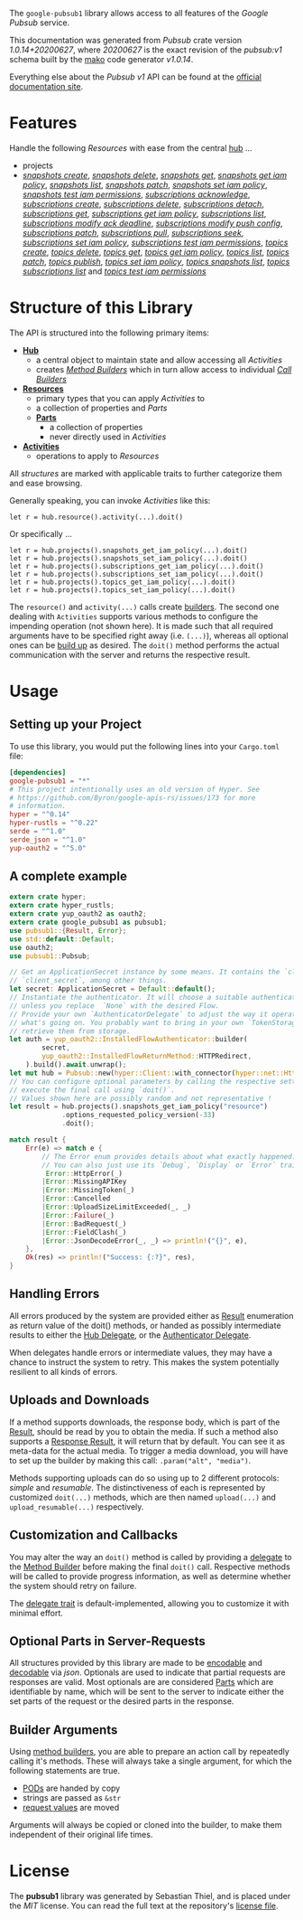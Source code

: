 <!---
DO NOT EDIT !
This file was generated automatically from 'src/mako/api/README.md.mako'
DO NOT EDIT !
-->
The `google-pubsub1` library allows access to all features of the *Google Pubsub* service.

This documentation was generated from *Pubsub* crate version *1.0.14+20200627*, where *20200627* is the exact revision of the *pubsub:v1* schema built by the [mako](http://www.makotemplates.org/) code generator *v1.0.14*.

Everything else about the *Pubsub* *v1* API can be found at the
[official documentation site](https://cloud.google.com/pubsub/docs).
# Features

Handle the following *Resources* with ease from the central [hub](https://docs.rs/google-pubsub1/1.0.14+20200627/google_pubsub1/Pubsub) ... 

* projects
 * [*snapshots create*](https://docs.rs/google-pubsub1/1.0.14+20200627/google_pubsub1/api::ProjectSnapshotCreateCall), [*snapshots delete*](https://docs.rs/google-pubsub1/1.0.14+20200627/google_pubsub1/api::ProjectSnapshotDeleteCall), [*snapshots get*](https://docs.rs/google-pubsub1/1.0.14+20200627/google_pubsub1/api::ProjectSnapshotGetCall), [*snapshots get iam policy*](https://docs.rs/google-pubsub1/1.0.14+20200627/google_pubsub1/api::ProjectSnapshotGetIamPolicyCall), [*snapshots list*](https://docs.rs/google-pubsub1/1.0.14+20200627/google_pubsub1/api::ProjectSnapshotListCall), [*snapshots patch*](https://docs.rs/google-pubsub1/1.0.14+20200627/google_pubsub1/api::ProjectSnapshotPatchCall), [*snapshots set iam policy*](https://docs.rs/google-pubsub1/1.0.14+20200627/google_pubsub1/api::ProjectSnapshotSetIamPolicyCall), [*snapshots test iam permissions*](https://docs.rs/google-pubsub1/1.0.14+20200627/google_pubsub1/api::ProjectSnapshotTestIamPermissionCall), [*subscriptions acknowledge*](https://docs.rs/google-pubsub1/1.0.14+20200627/google_pubsub1/api::ProjectSubscriptionAcknowledgeCall), [*subscriptions create*](https://docs.rs/google-pubsub1/1.0.14+20200627/google_pubsub1/api::ProjectSubscriptionCreateCall), [*subscriptions delete*](https://docs.rs/google-pubsub1/1.0.14+20200627/google_pubsub1/api::ProjectSubscriptionDeleteCall), [*subscriptions detach*](https://docs.rs/google-pubsub1/1.0.14+20200627/google_pubsub1/api::ProjectSubscriptionDetachCall), [*subscriptions get*](https://docs.rs/google-pubsub1/1.0.14+20200627/google_pubsub1/api::ProjectSubscriptionGetCall), [*subscriptions get iam policy*](https://docs.rs/google-pubsub1/1.0.14+20200627/google_pubsub1/api::ProjectSubscriptionGetIamPolicyCall), [*subscriptions list*](https://docs.rs/google-pubsub1/1.0.14+20200627/google_pubsub1/api::ProjectSubscriptionListCall), [*subscriptions modify ack deadline*](https://docs.rs/google-pubsub1/1.0.14+20200627/google_pubsub1/api::ProjectSubscriptionModifyAckDeadlineCall), [*subscriptions modify push config*](https://docs.rs/google-pubsub1/1.0.14+20200627/google_pubsub1/api::ProjectSubscriptionModifyPushConfigCall), [*subscriptions patch*](https://docs.rs/google-pubsub1/1.0.14+20200627/google_pubsub1/api::ProjectSubscriptionPatchCall), [*subscriptions pull*](https://docs.rs/google-pubsub1/1.0.14+20200627/google_pubsub1/api::ProjectSubscriptionPullCall), [*subscriptions seek*](https://docs.rs/google-pubsub1/1.0.14+20200627/google_pubsub1/api::ProjectSubscriptionSeekCall), [*subscriptions set iam policy*](https://docs.rs/google-pubsub1/1.0.14+20200627/google_pubsub1/api::ProjectSubscriptionSetIamPolicyCall), [*subscriptions test iam permissions*](https://docs.rs/google-pubsub1/1.0.14+20200627/google_pubsub1/api::ProjectSubscriptionTestIamPermissionCall), [*topics create*](https://docs.rs/google-pubsub1/1.0.14+20200627/google_pubsub1/api::ProjectTopicCreateCall), [*topics delete*](https://docs.rs/google-pubsub1/1.0.14+20200627/google_pubsub1/api::ProjectTopicDeleteCall), [*topics get*](https://docs.rs/google-pubsub1/1.0.14+20200627/google_pubsub1/api::ProjectTopicGetCall), [*topics get iam policy*](https://docs.rs/google-pubsub1/1.0.14+20200627/google_pubsub1/api::ProjectTopicGetIamPolicyCall), [*topics list*](https://docs.rs/google-pubsub1/1.0.14+20200627/google_pubsub1/api::ProjectTopicListCall), [*topics patch*](https://docs.rs/google-pubsub1/1.0.14+20200627/google_pubsub1/api::ProjectTopicPatchCall), [*topics publish*](https://docs.rs/google-pubsub1/1.0.14+20200627/google_pubsub1/api::ProjectTopicPublishCall), [*topics set iam policy*](https://docs.rs/google-pubsub1/1.0.14+20200627/google_pubsub1/api::ProjectTopicSetIamPolicyCall), [*topics snapshots list*](https://docs.rs/google-pubsub1/1.0.14+20200627/google_pubsub1/api::ProjectTopicSnapshotListCall), [*topics subscriptions list*](https://docs.rs/google-pubsub1/1.0.14+20200627/google_pubsub1/api::ProjectTopicSubscriptionListCall) and [*topics test iam permissions*](https://docs.rs/google-pubsub1/1.0.14+20200627/google_pubsub1/api::ProjectTopicTestIamPermissionCall)




# Structure of this Library

The API is structured into the following primary items:

* **[Hub](https://docs.rs/google-pubsub1/1.0.14+20200627/google_pubsub1/Pubsub)**
    * a central object to maintain state and allow accessing all *Activities*
    * creates [*Method Builders*](https://docs.rs/google-pubsub1/1.0.14+20200627/google_pubsub1/client::MethodsBuilder) which in turn
      allow access to individual [*Call Builders*](https://docs.rs/google-pubsub1/1.0.14+20200627/google_pubsub1/client::CallBuilder)
* **[Resources](https://docs.rs/google-pubsub1/1.0.14+20200627/google_pubsub1/client::Resource)**
    * primary types that you can apply *Activities* to
    * a collection of properties and *Parts*
    * **[Parts](https://docs.rs/google-pubsub1/1.0.14+20200627/google_pubsub1/client::Part)**
        * a collection of properties
        * never directly used in *Activities*
* **[Activities](https://docs.rs/google-pubsub1/1.0.14+20200627/google_pubsub1/client::CallBuilder)**
    * operations to apply to *Resources*

All *structures* are marked with applicable traits to further categorize them and ease browsing.

Generally speaking, you can invoke *Activities* like this:

```Rust,ignore
let r = hub.resource().activity(...).doit()
```

Or specifically ...

```ignore
let r = hub.projects().snapshots_get_iam_policy(...).doit()
let r = hub.projects().snapshots_set_iam_policy(...).doit()
let r = hub.projects().subscriptions_get_iam_policy(...).doit()
let r = hub.projects().subscriptions_set_iam_policy(...).doit()
let r = hub.projects().topics_get_iam_policy(...).doit()
let r = hub.projects().topics_set_iam_policy(...).doit()
```

The `resource()` and `activity(...)` calls create [builders][builder-pattern]. The second one dealing with `Activities` 
supports various methods to configure the impending operation (not shown here). It is made such that all required arguments have to be 
specified right away (i.e. `(...)`), whereas all optional ones can be [build up][builder-pattern] as desired.
The `doit()` method performs the actual communication with the server and returns the respective result.

# Usage

## Setting up your Project

To use this library, you would put the following lines into your `Cargo.toml` file:

```toml
[dependencies]
google-pubsub1 = "*"
# This project intentionally uses an old version of Hyper. See
# https://github.com/Byron/google-apis-rs/issues/173 for more
# information.
hyper = "^0.14"
hyper-rustls = "^0.22"
serde = "^1.0"
serde_json = "^1.0"
yup-oauth2 = "^5.0"
```

## A complete example

```Rust
extern crate hyper;
extern crate hyper_rustls;
extern crate yup_oauth2 as oauth2;
extern crate google_pubsub1 as pubsub1;
use pubsub1::{Result, Error};
use std::default::Default;
use oauth2;
use pubsub1::Pubsub;

// Get an ApplicationSecret instance by some means. It contains the `client_id` and 
// `client_secret`, among other things.
let secret: ApplicationSecret = Default::default();
// Instantiate the authenticator. It will choose a suitable authentication flow for you, 
// unless you replace  `None` with the desired Flow.
// Provide your own `AuthenticatorDelegate` to adjust the way it operates and get feedback about 
// what's going on. You probably want to bring in your own `TokenStorage` to persist tokens and
// retrieve them from storage.
let auth = yup_oauth2::InstalledFlowAuthenticator::builder(
        secret,
        yup_oauth2::InstalledFlowReturnMethod::HTTPRedirect,
    ).build().await.unwrap();
let mut hub = Pubsub::new(hyper::Client::with_connector(hyper::net::HttpsConnector::new(hyper_rustls::TlsClient::new())), auth);
// You can configure optional parameters by calling the respective setters at will, and
// execute the final call using `doit()`.
// Values shown here are possibly random and not representative !
let result = hub.projects().snapshots_get_iam_policy("resource")
             .options_requested_policy_version(-33)
             .doit();

match result {
    Err(e) => match e {
        // The Error enum provides details about what exactly happened.
        // You can also just use its `Debug`, `Display` or `Error` traits
         Error::HttpError(_)
        |Error::MissingAPIKey
        |Error::MissingToken(_)
        |Error::Cancelled
        |Error::UploadSizeLimitExceeded(_, _)
        |Error::Failure(_)
        |Error::BadRequest(_)
        |Error::FieldClash(_)
        |Error::JsonDecodeError(_, _) => println!("{}", e),
    },
    Ok(res) => println!("Success: {:?}", res),
}

```
## Handling Errors

All errors produced by the system are provided either as [Result](https://docs.rs/google-pubsub1/1.0.14+20200627/google_pubsub1/client::Result) enumeration as return value of
the doit() methods, or handed as possibly intermediate results to either the 
[Hub Delegate](https://docs.rs/google-pubsub1/1.0.14+20200627/google_pubsub1/client::Delegate), or the [Authenticator Delegate](https://docs.rs/yup-oauth2/*/yup_oauth2/trait.AuthenticatorDelegate.html).

When delegates handle errors or intermediate values, they may have a chance to instruct the system to retry. This 
makes the system potentially resilient to all kinds of errors.

## Uploads and Downloads
If a method supports downloads, the response body, which is part of the [Result](https://docs.rs/google-pubsub1/1.0.14+20200627/google_pubsub1/client::Result), should be
read by you to obtain the media.
If such a method also supports a [Response Result](https://docs.rs/google-pubsub1/1.0.14+20200627/google_pubsub1/client::ResponseResult), it will return that by default.
You can see it as meta-data for the actual media. To trigger a media download, you will have to set up the builder by making
this call: `.param("alt", "media")`.

Methods supporting uploads can do so using up to 2 different protocols: 
*simple* and *resumable*. The distinctiveness of each is represented by customized 
`doit(...)` methods, which are then named `upload(...)` and `upload_resumable(...)` respectively.

## Customization and Callbacks

You may alter the way an `doit()` method is called by providing a [delegate](https://docs.rs/google-pubsub1/1.0.14+20200627/google_pubsub1/client::Delegate) to the 
[Method Builder](https://docs.rs/google-pubsub1/1.0.14+20200627/google_pubsub1/client::CallBuilder) before making the final `doit()` call. 
Respective methods will be called to provide progress information, as well as determine whether the system should 
retry on failure.

The [delegate trait](https://docs.rs/google-pubsub1/1.0.14+20200627/google_pubsub1/client::Delegate) is default-implemented, allowing you to customize it with minimal effort.

## Optional Parts in Server-Requests

All structures provided by this library are made to be [encodable](https://docs.rs/google-pubsub1/1.0.14+20200627/google_pubsub1/client::RequestValue) and 
[decodable](https://docs.rs/google-pubsub1/1.0.14+20200627/google_pubsub1/client::ResponseResult) via *json*. Optionals are used to indicate that partial requests are responses 
are valid.
Most optionals are are considered [Parts](https://docs.rs/google-pubsub1/1.0.14+20200627/google_pubsub1/client::Part) which are identifiable by name, which will be sent to 
the server to indicate either the set parts of the request or the desired parts in the response.

## Builder Arguments

Using [method builders](https://docs.rs/google-pubsub1/1.0.14+20200627/google_pubsub1/client::CallBuilder), you are able to prepare an action call by repeatedly calling it's methods.
These will always take a single argument, for which the following statements are true.

* [PODs][wiki-pod] are handed by copy
* strings are passed as `&str`
* [request values](https://docs.rs/google-pubsub1/1.0.14+20200627/google_pubsub1/client::RequestValue) are moved

Arguments will always be copied or cloned into the builder, to make them independent of their original life times.

[wiki-pod]: http://en.wikipedia.org/wiki/Plain_old_data_structure
[builder-pattern]: http://en.wikipedia.org/wiki/Builder_pattern
[google-go-api]: https://github.com/google/google-api-go-client

# License
The **pubsub1** library was generated by Sebastian Thiel, and is placed 
under the *MIT* license.
You can read the full text at the repository's [license file][repo-license].

[repo-license]: https://github.com/Byron/google-apis-rsblob/master/LICENSE.md
